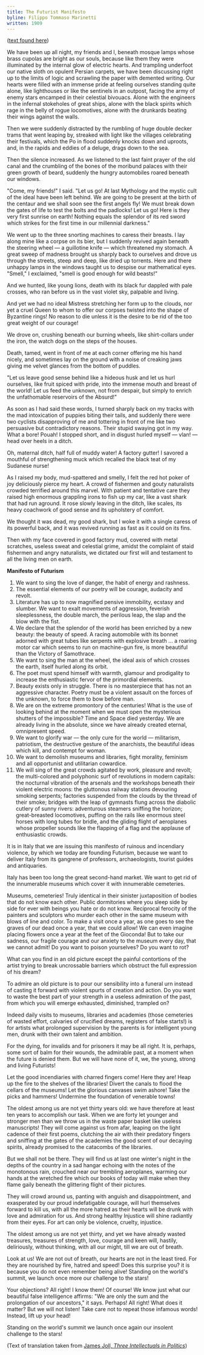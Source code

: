 ```yaml
---
title: The Futurist Manifesto
byline: Filippo Tommaso Marinetti
written: 1909
---
```


([text found here][FML])

We have been up all night, my friends and I, beneath mosque lamps whose brass cupolas are bright as our souls, because like them they were illuminated by the internal glow of electric hearts. And trampling underfoot our native sloth on opulent Persian carpets, we have been discussing right up to the limits of logic and scrawling the paper with demented writing.
Our hearts were filled with an immense pride at feeling ourselves standing quite alone, like lighthouses or like the sentinels in an outpost, facing the army of enemy stars encamped in their celestial bivouacs. Alone with the engineers in the infernal stokeholes of great ships, alone with the black spirits which rage in the belly of rogue locomotives, alone with the drunkards beating their wings against the walls.

Then we were suddenly distracted by the rumbling of huge double decker trams that went leaping by, streaked with light like the villages celebrating their festivals, which the Po in flood suddenly knocks down and uproots, and, in the rapids and eddies of a deluge, drags down to the sea.

Then the silence increased. As we listened to the last faint prayer of the old canal and the crumbling of the bones of the moribund palaces with their green growth of beard, suddenly the hungry automobiles roared beneath our windows.

"Come, my friends!" I said. "Let us go! At last Mythology and the mystic cult of the ideal have been left behind. We are going to be present at the birth of the centaur and we shall soon see the first angels fly! We must break down the gates of life to test the bolts and the padlocks! Let us go! Here is they very first sunrise on earth! Nothing equals the splendor of its red sword which strikes for the first time in our millennial darkness."

We went up to the three snorting machines to caress their breasts. I lay along mine like a corpse on its bier, but I suddenly revived again beneath the steering wheel — a guillotine knife — which threatened my stomach. A great sweep of madness brought us sharply back to ourselves and drove us through the streets, steep and deep, like dried up torrents. Here and there unhappy lamps in the windows taught us to despise our mathematical eyes. "Smell," I exclaimed, "smell is good enough for wild beasts!"

And we hunted, like young lions, death with its black fur dappled with pale crosses, who ran before us in the vast violet sky, palpable and living.

And yet we had no ideal Mistress stretching her form up to the clouds, nor yet a cruel Queen to whom to offer our corpses twisted into the shape of Byzantine rings! No reason to die unless it is the desire to be rid of the too great weight of our courage!

We drove on, crushing beneath our burning wheels, like shirt-collars under the iron, the watch dogs on the steps of the houses.

Death, tamed, went in front of me at each corner offering me his hand nicely, and sometimes lay on the ground with a noise of creaking jaws giving me velvet glances from the bottom of puddles.

"Let us leave good sense behind like a hideous husk and let us hurl ourselves, like fruit spiced with pride, into the immense mouth and breast of the world! Let us feed the unknown, not from despair, but simply to enrich the unfathomable reservoirs of the Absurd!"

As soon as I had said these words, I turned sharply back on my tracks with the mad intoxication of puppies biting their tails, and suddenly there were two cyclists disapproving of me and tottering in front of me like two persuasive but contradictory reasons. Their stupid swaying got in my way. What a bore! Pouah! I stopped short, and in disgust hurled myself — vlan! — head over heels in a ditch.

Oh, maternal ditch, half full of muddy water! A factory gutter! I savored a mouthful of strengthening muck which recalled the black teat of my Sudanese nurse!

As I raised my body, mud-spattered and smelly, I felt the red hot poker of joy deliciously pierce my heart. A crowd of fishermen and gouty naturalists crowded terrified around this marvel. With patient and tentative care they raised high enormous grappling irons to fish up my car, like a vast shark that had run aground. It rose slowly leaving in the ditch, like scales, its heavy coachwork of good sense and its upholstery of comfort.

We thought it was dead, my good shark, but I woke it with a single caress of its powerful back, and it was revived running as fast as it could on its fins.

Then with my face covered in good factory mud, covered with metal scratches, useless sweat and celestial grime, amidst the complaint of staid fishermen and angry naturalists, we dictated our first will and testament to all the living men on earth.


**Manifesto of Futurism**
1. We want to sing the love of danger, the habit of energy and rashness.
2. The essential elements of our poetry will be courage, audacity and revolt.
3. Literature has up to now magnified pensive immobility, ecstasy and slumber. We want to exalt movements of aggression, feverish sleeplessness, the double march, the perilous leap, the slap and the blow with the fist.
4. We declare that the splendor of the world has been enriched by a new beauty: the beauty of speed. A racing automobile with its bonnet adorned with great tubes like serpents with explosive breath ... a roaring motor car which seems to run on machine-gun fire, is more beautiful than the Victory of Samothrace.
5. We want to sing the man at the wheel, the ideal axis of which crosses the earth, itself hurled along its orbit.
6. The poet must spend himself with warmth, glamour and prodigality to increase the enthusiastic fervor of the primordial elements.
7. Beauty exists only in struggle. There is no masterpiece that has not an aggressive character. Poetry must be a violent assault on the forces of the unknown, to force them to bow before man.
8. We are on the extreme promontory of the centuries! What is the use of looking behind at the moment when we must open the mysterious shutters of the impossible? Time and Space died yesterday. We are already living in the absolute, since we have already created eternal, omnipresent speed.
9. We want to glorify war — the only cure for the world — militarism, patriotism, the destructive gesture of the anarchists, the beautiful ideas which kill, and contempt for woman.
10. We want to demolish museums and libraries, fight morality, feminism and all opportunist and utilitarian cowardice.
11. We will sing of the great crowds agitated by work, pleasure and revolt; the multi-colored and polyphonic surf of revolutions in modern capitals: the nocturnal vibration of the arsenals and the workshops beneath their violent electric moons: the gluttonous railway stations devouring smoking serpents; factories suspended from the clouds by the thread of their smoke; bridges with the leap of gymnasts flung across the diabolic cutlery of sunny rivers: adventurous steamers sniffing the horizon; great-breasted locomotives, puffing on the rails like enormous steel horses with long tubes for bridle, and the gliding flight of aeroplanes whose propeller sounds like the flapping of a flag and the applause of enthusiastic crowds.

It is in Italy that we are issuing this manifesto of ruinous and incendiary violence, by which we today are founding Futurism, because we want to deliver Italy from its gangrene of professors, archaeologists, tourist guides and antiquaries.

Italy has been too long the great second-hand market. We want to get rid of the innumerable museums which cover it with innumerable cemeteries.

Museums, cemeteries! Truly identical in their sinister juxtaposition of bodies that do not know each other. Public dormitories where you sleep side by side for ever with beings you hate or do not know. Reciprocal ferocity of the painters and sculptors who murder each other in the same museum with blows of line and color. To make a visit once a year, as one goes to see the graves of our dead once a year, that we could allow! We can even imagine placing flowers once a year at the feet of the Gioconda! But to take our sadness, our fragile courage and our anxiety to the museum every day, that we cannot admit! Do you want to poison yourselves? Do you want to rot?

What can you find in an old picture except the painful contortions of the artist trying to break uncrossable barriers which obstruct the full expression of his dream?

To admire an old picture is to pour our sensibility into a funeral urn instead of casting it forward with violent spurts of creation and action. Do you want to waste the best part of your strength in a useless admiration of the past, from which you will emerge exhausted, diminished, trampled on?

Indeed daily visits to museums, libraries and academies (those cemeteries of wasted effort, calvaries of crucified dreams, registers of false starts!) is for artists what prolonged supervision by the parents is for intelligent young men, drunk with their own talent and ambition.

For the dying, for invalids and for prisoners it may be all right. It is, perhaps, some sort of balm for their wounds, the admirable past, at a moment when the future is denied them. But we will have none of it, we, the young, strong and living Futurists!

Let the good incendiaries with charred fingers come! Here they are! Heap up the fire to the shelves of the libraries! Divert the canals to flood the cellars of the museums! Let the glorious canvases swim ashore! Take the picks and hammers! Undermine the foundation of venerable towns!

The oldest among us are not yet thirty years old: we have therefore at least ten years to accomplish our task. When we are forty let younger and stronger men than we throw us in the waste paper basket like useless manuscripts! They will come against us from afar, leaping on the light cadence of their first poems, clutching the air with their predatory fingers and sniffing at the gates of the academies the good scent of our decaying spirits, already promised to the catacombs of the libraries.

But we shall not be there. They will find us at last one winter's night in the depths of the country in a sad hangar echoing with the notes of the monotonous rain, crouched near our trembling aeroplanes, warming our hands at the wretched fire which our books of today will make when they flame gaily beneath the glittering flight of their pictures.

They will crowd around us, panting with anguish and disappointment, and exasperated by our proud indefatigable courage, will hurl themselves forward to kill us, with all the more hatred as their hearts will be drunk with love and admiration for us. And strong healthy Injustice will shine radiantly from their eyes. For art can only be violence, cruelty, injustice.

The oldest among us are not yet thirty, and yet we have already wasted treasures, treasures of strength, love, courage and keen will, hastily, deliriously, without thinking, with all our might, till we are out of breath.

Look at us! We are not out of breath, our hearts are not in the least tired. For they are nourished by fire, hatred and speed! Does this surprise you? it is because you do not even remember being alive! Standing on the world's summit, we launch once more our challenge to the stars!

Your objections? All right! I know them! Of course! We know just what our beautiful false intelligence affirms: "We are only the sum and the prolongation of our ancestors," it says. Perhaps! All right! What does it matter? But we will not listen! Take care not to repeat those infamous words! Instead, lift up your head!

Standing on the world's summit we launch once again our insolent challenge to the stars!

(Text of translation taken from [James Joll, _Three Intellectuals in Politics_][3int])

[FML]: http://vserver1.cscs.lsa.umich.edu/~crshalizi/T4PM/futurist-manifesto.html
[3int]: http://archive.org/details/threeintellectua017821mbp